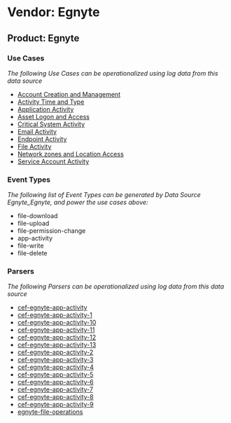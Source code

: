 Vendor: Egnyte
==============
Product: Egnyte
---------------

### Use Cases

_The following Use Cases can be operationalized using log data from this data source_

* [Account Creation and Management](../UseCases/usecase_account_creation_and_management.md)
* [Activity Time  and Type](../UseCases/usecase_activity_time__and_type.md)
* [Application Activity](../UseCases/usecase_application_activity.md)
* [Asset Logon and Access](../UseCases/usecase_asset_logon_and_access.md)
* [Critical System Activity](../UseCases/usecase_critical_system_activity.md)
* [Email Activity](../UseCases/usecase_email_activity.md)
* [Endpoint Activity](../UseCases/usecase_endpoint_activity.md)
* [File Activity](../UseCases/usecase_file_activity.md)
* [Network zones and Location Access](../UseCases/usecase_network_zones_and_location_access.md)
* [Service Account Activity](../UseCases/usecase_service_account_activity.md)


### Event Types

_The following list of Event Types can be generated by Data Source Egnyte_Egnyte, and power the use cases above:_

- file-download
- file-upload
- file-permission-change
- app-activity
- file-write
- file-delete


### Parsers

_The following Parsers can be operationalized using log data from this data source_

* [cef-egnyte-app-activity](../Parsers/parserContent_cef-egnyte-app-activity.md)
* [cef-egnyte-app-activity-1](../Parsers/parserContent_cef-egnyte-app-activity-1.md)
* [cef-egnyte-app-activity-10](../Parsers/parserContent_cef-egnyte-app-activity-10.md)
* [cef-egnyte-app-activity-11](../Parsers/parserContent_cef-egnyte-app-activity-11.md)
* [cef-egnyte-app-activity-12](../Parsers/parserContent_cef-egnyte-app-activity-12.md)
* [cef-egnyte-app-activity-13](../Parsers/parserContent_cef-egnyte-app-activity-13.md)
* [cef-egnyte-app-activity-2](../Parsers/parserContent_cef-egnyte-app-activity-2.md)
* [cef-egnyte-app-activity-3](../Parsers/parserContent_cef-egnyte-app-activity-3.md)
* [cef-egnyte-app-activity-4](../Parsers/parserContent_cef-egnyte-app-activity-4.md)
* [cef-egnyte-app-activity-5](../Parsers/parserContent_cef-egnyte-app-activity-5.md)
* [cef-egnyte-app-activity-6](../Parsers/parserContent_cef-egnyte-app-activity-6.md)
* [cef-egnyte-app-activity-7](../Parsers/parserContent_cef-egnyte-app-activity-7.md)
* [cef-egnyte-app-activity-8](../Parsers/parserContent_cef-egnyte-app-activity-8.md)
* [cef-egnyte-app-activity-9](../Parsers/parserContent_cef-egnyte-app-activity-9.md)
* [egnyte-file-operations](../Parsers/parserContent_egnyte-file-operations.md)
